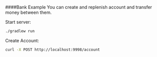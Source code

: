 ####Bank Example
You can create and replenish account and transfer money between them.

Start server:
```bash
./gradlew run
```
Create Account:
```bash
curl -X POST http://localhost:9998/account
```
